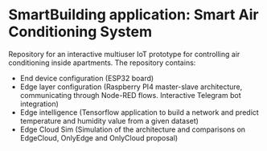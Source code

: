 # SmartBuilding application: Smart Air Conditioning System

Repository for an interactive multiuser IoT prototype for controlling air conditioning inside apartments.
The repository contains:

- End device configuration (ESP32 board)
- Edge layer configuration (Raspberry PI4 master-slave architecture, communicating through Node-RED flows. Interactive Telegram bot integration)
- Edge intelligence (Tensorflow application to build a network and predict temperature and humidity value from a given dataset)
- Edge Cloud Sim (Simulation of the architecture and comparisons on EdgeCloud, OnlyEdge and OnlyCloud proposal)
